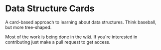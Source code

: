 Data Structure Cards
====================

A card-based approach to learning about data structures. Think baseball, but more tree-shaped.

Most of the work is being done in the [wiki](https://github.com/dxnn/data-structure-cards/wiki). If you're interested in contributing just make a pull request to get access.
